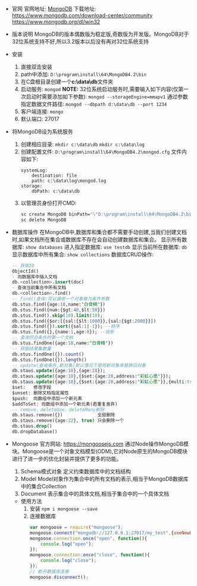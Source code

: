 * 官网
  官网地址: [MongoDB]("https://www.mongodb.com" "MongoDB官网")
  下载地址: <https://www.mongodb.com/download-center/community>
                    <https://www.mongodb.org/dl/win32>
* 版本说明
  MongoDB的版本偶数版为稳定版,奇数版为开发版。MongoDB对于32位系统支持不好,所以3.2版本以后没有再对32位系统支持
* 安装
  1. 直接双击安装
  2. path中添加: `D:\program\install\64\MongoDB4.2\bin`
  3. 在C盘根目录创建一个**c:\data\db**文件夹
  4. 启动服务: `mongod`
     **NOTE:** 32位系统启动服务时,需要输入如下内容(仅第一次启动时需要添加如下参数):
                  `mongod --storageEngine=mmapv1`
                  通过参数指定数据文件路径:
                  `mongod --dbpath d:\data\db --port 1234`
  5. 客户端连接: `mongo`
  6. 默认端口: 27017
* 将MongoDB设为系统服务
  1. 创建相应目录: `mkdir c:\data\db` `mkdir c:\data\log`
  2. 创建配置文件: `D:\program\install\64\MongoDB4.2\mongod.cfg`
     文件内容如下:
     ```text
     systemLog:
         destination: file
         path: c:\data\log\mongod.log
     storage:
         dbPath: c:\data\db
     ```
  3. 以管理员身份打开CMD:
     ```cmd
     sc create MongoDB binPath="\"D:\program\install\64\MongoDB4.2\bin\mongod.exe\" --service --config=\"D:\program\install\64\MongoDB4.2\mongod.cfg\"" DisplayName="MongoDB" start="auto"
     sc delete MongoDB
     ```
* 数据库操作
  在MongoDB中,数据库和集合都不需要手动创建,当我们创建文档时,如果文档所在集合或数据库不存在会自动创建数据库和集合。
  显示所有数据库: `show databases`
  进入指定数据库: `use testdb`
  显示当前所在数据库: `db`
  显示数据库中所有集合: `show collections`
数据库CRUD操作:
  
  ```sql
  -- 获取ID
  ObjectId()
  - 向数据库中插入文档
  db.<collection>.insert(doc)
  - 查询当前集合中所有文档
  db.<collection>.find()
  -- find()查询:可以接收一个对象做为条件参数
  db.stus.find({age:18,name:"白骨精"})
  db.stus.find({num:{$gt:40,$lt:50}})
  db.stus.find().skip(10).limit(10);
  db.stus.find({$or:[{sal:{$lt:1000}},{sal:{$gt:2000}}])
  db.stus.find({}).sort({sal:1|-1}); --排序
  db.stus.find({},{name:1,age:0}); --投影
  -- 查询符合条件的第一个文档
  db.stus.findOne({age:18,name:"白骨精"})
  -- 获取结果集数量
  db.stus.findOne({}).count()
  db.stus.findOne({}).length()
  -- update(查询条件,新对象)默认情况下使用新对象来替换旧对象
  db.staus.update({age:18},{age:28});
  db.staus.update({age:18},{$set:{age:20,address:"彩虹心愿"}});
  db.staus.update({age:18},{$set:{age:20,address:"彩虹心愿"}},{multi:true});
  $set:   修改字段
  $unset: 删除文档指定属性
  $push:  向数组中添加一个新元素
  $addToSet: 向数组中添加一个新元素(若重复舍弃)
  -- remove、deleteOne、deleteMany删除
  db.staus.remove({})             全部删除
  db.staus.remove({age:22}, true) 只会删除一个
  db.staus.drop()
  db.dropDatabase()
  ```
* Mongoose
  官方网站: <https://mongoosejs.com>
  通过Node操作MongoDB模块。Mongoose是一个对象文档模型(ODM),它对Node原生的MongoDB模块进行了进一步的优化封装并提供了更多的功能。
  1. Schema模式对象
     定义约束数据库中的文档结构
  2. Model
     Model对象作为集合中的所有文档的表示,相当于MongoDB数据库中的集合Collection
  3. Document
     表示集合中的具体文档,相当于集合中的一个具体文档
  * 使用方法
    1. 安装 `npm i mongoose --save`
    2. 连接数据库
       ```javascript
       var mongoose = require("mongoose");
       mongoose.connect("mongodb://127.0.0.1:27017/my_test",{useNewUrlParser: true, useUnifiedTopology: true});
       mongoose.connection.once("open", function(){
           console.log("open");
       });
       mongoose.connection.once("close", function(){
           console.log("close");
       });
       // 断开数据库连接
       mongoose.disconnect();
       ```
  
       
  
    
  
    
  
  
  

